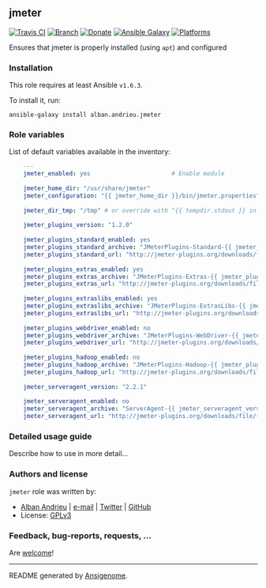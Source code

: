 ## jmeter

[![Travis CI](http://img.shields.io/travis/AlbanAndrieu/ansible-jmeter.svg?style=flat)](http://travis-ci.org/AlbanAndrieu/ansible-jmeter) [![Branch](http://img.shields.io/github/tag/AlbanAndrieu/ansible-jmeter.svg?style=flat-square)](https://github.com/AlbanAndrieu/ansible-jmeter/tree/master) [![Donate](https://img.shields.io/gratipay/AlbanAndrieu.svg?style=flat)](https://www.gratipay.com/AlbanAndrieu)  [![Ansible Galaxy](http://img.shields.io/badge/galaxy-alban.andrieu.jmeter-blue.svg?style=flat)](https://galaxy.ansible.com/list#/roles/1997) [![Platforms](http://img.shields.io/badge/platforms-ubuntu-lightgrey.svg?style=flat)](#)

Ensures that jmeter is properly installed (using `apt`) and configured

### Installation

This role requires at least Ansible `v1.6.3`. 

To install it, run:

    ansible-galaxy install alban.andrieu.jmeter



### Role variables

List of default variables available in the inventory:

```yaml
    ---
    jmeter_enabled: yes                       # Enable module
    
    jmeter_home_dir: "/usr/share/jmeter"
    jmeter_configuration: "{{ jmeter_home_dir }}/bin/jmeter.properties"
    
    jmeter_dir_tmp: "/tmp" # or override with "{{ tempdir.stdout }} in order to have be sure to download the file"
    
    jmeter_plugins_version: "1.2.0"
    
    jmeter_plugins_standard_enabled: yes
    jmeter_plugins_standard_archive: "JMeterPlugins-Standard-{{ jmeter_plugins_version }}.zip"
    jmeter_plugins_standard_url: "http://jmeter-plugins.org/downloads/file/{{ jmeter_plugins_standard_archive }}"
    
    jmeter_plugins_extras_enabled: yes
    jmeter_plugins_extras_archive: "JMeterPlugins-Extras-{{ jmeter_plugins_version }}.zip"
    jmeter_plugins_extras_url: "http://jmeter-plugins.org/downloads/file/{{ jmeter_plugins_extras_archive }}"
    
    jmeter_plugins_extraslibs_enabled: yes
    jmeter_plugins_extraslibs_archive: "JMeterPlugins-ExtrasLibs-{{ jmeter_plugins_version }}.zip"
    jmeter_plugins_extraslibs_url: "http://jmeter-plugins.org/downloads/file/{{ jmeter_plugins_extraslibs_archive }}"
    
    jmeter_plugins_webdriver_enabled: no
    jmeter_plugins_webdriver_archive: "JMeterPlugins-WebDriver-{{ jmeter_plugins_version }}.zip"
    jmeter_plugins_webdriver_url: "http://jmeter-plugins.org/downloads/file/{{ jmeter_plugins_webdriver_archive }}"
    
    jmeter_plugins_hadoop_enabled: no
    jmeter_plugins_hadoop_archive: "JMeterPlugins-Hadoop-{{ jmeter_plugins_version }}.zip"
    jmeter_plugins_hadoop_url: "http://jmeter-plugins.org/downloads/file/{{ jmeter_plugins_hadoop_archive }}"
    
    jmeter_serveragent_version: "2.2.1"
    
    jmeter_serveragent_enabled: no
    jmeter_serveragent_archive: "ServerAgent-{{ jmeter_serveragent_version }}.zip"
    jmeter_serveragent_url: "http://jmeter-plugins.org/downloads/file/{{ jmeter_serveragent_archive }}"
```


### Detailed usage guide

Describe how to use in more detail...


### Authors and license

`jmeter` role was written by:
- [Alban Andrieu](fr.linkedin.com/in/nabla/) | [e-mail](mailto:alban.andrieu@free.fr) | [Twitter](https://twitter.com/AlbanAndrieu) | [GitHub](https://github.com/AlbanAndrieu)
- License: [GPLv3](https://tldrlegal.com/license/gnu-general-public-license-v3-%28gpl-3%29)

### Feedback, bug-reports, requests, ...

Are [welcome](https://github.com/AlbanAndrieu/ansible-jmeter/issues)!

***

README generated by [Ansigenome](https://github.com/nickjj/ansigenome/).

